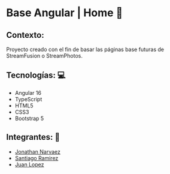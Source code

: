 # Base Angular | Home 📢

## Contexto:
Proyecto creado con el fin de basar las páginas base futuras de StreamFusion o StreamPhotos.

## Tecnologías: 💻
- Angular 16
- TypeScript
- HTML5
- CSS3
- Bootstrap 5

## Integrantes: 🐨
- [Jonathan Narvaez](https://github.com/jonakls)
- [Santiago Ramirez](https://github.com/Jsramirez1101)
- [Juan Lopez](https://github.com/juancholo11)
